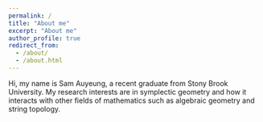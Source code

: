 ```yaml
---
permalink: /
title: "About me"
excerpt: "About me"
author_profile: true
redirect_from: 
  - /about/
  - /about.html
---
```


Hi, my name is Sam Auyeung, a recent graduate from Stony Brook University. My research interests are in symplectic geometry and how it interacts with other fields of mathematics such as algebraic geometry and string topology.

